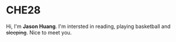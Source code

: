# CHE28
Hi, I'm **Jason Huang**.
I'm intersted in reading, playing basketball and ~~sleeping~~.
Nice to meet you.
